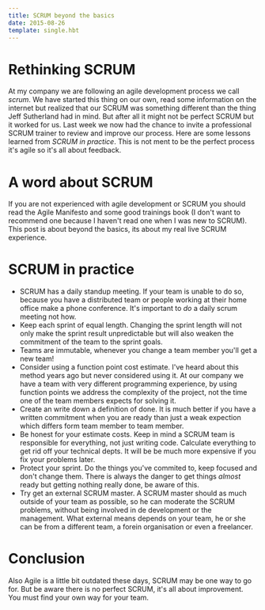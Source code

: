 ```yaml
---
title: SCRUM beyond the basics
date: 2015-08-26
template: single.hbt
---
```

# Rethinking SCRUM

At my company we are following an agile development process we call *scrum*. We have started this thing on our own, read some information on the internet but realized that our SCRUM was something different than the thing Jeff Sutherland had in mind.  But after all it might not be perfect SCRUM but it worked for us. Last week we now had the chance to invite a professional SCRUM trainer to review and improve our process. Here are some lessons learned from *SCRUM in practice*. This is not ment to be the perfect process it's agile so it's all about feedback.
# A word about SCRUM
If you are not experienced with agile development or SCRUM you should read the Agile Manifesto and some good trainings book (I don't want to recommend one because I haven't read one when I was new to SCRUM). This post is about beyond the basics, its about my real live SCRUM experience.
# SCRUM in practice
* SCRUM has a daily standup meeting. If your team is unable to do so, because you have a distributed team or people working at their home office make a phone conference. It's important to *do* a daily scrum meeting not how.
* Keep each sprint of equal length. Changing the sprint length will not only make the sprint result unpredictable but will also weaken the commitment of the team to the sprint goals.
* Teams are immutable, whenever you change a team member you'll get a new team!
* Consider using a function point cost estimate. I've heard about this method years ago but never considered using it. At our company we have a team with very different programming experience, by using function points we address the complexity of the project, not the time one of the team members expects for solving it.
* Create an write down a definition of done. It is much better if you have a written commitment when you are ready than just a weak expection which differs form team member to team member.
* Be honest for your estimate costs. Keep in mind a SCRUM team is responsible for everything, not just writing code. Calculate everything to get rid off your technical depts. It will be be much more expensive if you fix your problems later.
* Protect your sprint. Do the things you've commited to, keep focused and don't change them. There is always the danger to get things _almost_ ready but getting nothing really done, be aware of this.
* Try get an external SCRUM master. A SCRUM master should as much outside of your team as possible, so he can moderate the SCRUM problems, without being involved in de development or the management. What external means depends on your team, he or she can be from a different team, a forein organisation or even a freelancer.
# Conclusion
Also Agile is a little bit outdated these days, SCRUM may be one way to go for. But be aware there is no perfect SCRUM, it's all about improvement. You must find your own way for your team.
